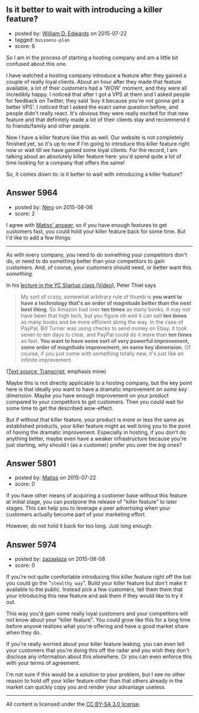 ## Is it better to wait with introducing a killer feature?

- posted by: [William D. Edwards](https://stackexchange.com/users/4746080/william-d-edwards) on 2015-07-22
- tagged: `business-plan`
- score: 6

<p>So I am in the process of starting a hosting company and am a little bit confused about this one.</p>

<p>I have watched a hosting company introduce a feature after they gained a couple of really loyal clients. About an hour after they made that feature available, a lot of their customers had a 'WOW' moment, and they were all incredibly happy. I noticed that after I got a VPS at them and I asked people for feedback on Twitter, they said 'buy it because you're not gonna get a better VPS'. I noticed that I asked the exact same question before, and people didn't really react. It's obvious they were really excited for that new feature and that definitely made a lot of their clients stay and recommend it to friends/family and other people.</p>

<p>Now I have a killer feature like this as well. Our website is not completely finished yet, so it's up to me if I'm going to introduce this killer feature right now or wait till we have gained some loyal clients. For the record, I am talking about an absolutely killer feature here: you'd spend quite a lot of time looking for a company that offers the same!</p>

<p>So, it comes down to: is it better to wait with introducing a killer feature?</p>



## Answer 5964

- posted by: [Nero](https://stackexchange.com/users/1705837/nero) on 2015-08-06
- score: 2

<p>I agree with <a href="https://startups.stackexchange.com/a/5801/1630">Matiss' answer</a>, so if you have enough features to get customers fast, you could hold your killer feature back for some time. But I'd like to add a few things.</p>

<hr />

<p>As with every company, you need to do something your competitors don't do, or need to do something better than your competitors to gain customers. And, of course, your customers should need, or better want this <em>something</em>. </p>

<p>In his <a href="https://youtu.be/5_0dVHMpJlo?t=20m" rel="nofollow noreferrer">lecture in the YC Startup class (Video)</a>, Peter Thiel says</p>

<blockquote>
  <p>My sort of crazy, somewhat arbitrary rule of thumb is <strong>you want to have a technology that's an order of magnitude better than the next best thing</strong>. So Amazon had over <strong>ten times</strong> as many books, it may not have been that high tech, but you figure oh well it can sell <strong>ten times</strong> as many books and be more efficient along the way. In the case of PayPal, Bill Turner was using checks to send money on Ebay, it took seven to ten days to clear, and PayPal could do it more than <strong>ten times</strong> as fast. <strong>You want to have some sort of very powerful improvement, some order of magnitude improvement, on some key dimension.</strong> Of course, if you just come with something totally new, it's just like an infinite improvement. </p>
</blockquote>

<p>(<a href="http://genius.com/Peter-thiel-lecture-5-business-strategy-and-monopoly-theory-annotated" rel="nofollow noreferrer">Text source: Transcript</a>, emphasis mine)</p>

<p>Maybe this is not directly applicable to a hosting company, but the key point here is that ideally you want to have a dramatic improvement <em>on some key dimension</em>. Maybe you have enough improvement on your product compared to your competitors to get customers. Then you could wait for some time to get the described wow-effect. </p>

<p>But if without that killer feature, your product is more or less the same as established products, your killer feature might as well bring you to the point of having the dramatic improvement. Especially in hosting, if you don't do anything better, maybe even have a weaker infrastructure because you're just starting, why should I (as a customer) prefer you over the <em>big ones</em>?</p>



## Answer 5801

- posted by: [Matiss](https://stackexchange.com/users/1819512/matiss) on 2015-07-22
- score: 0

<p>If you have other means of acquiring a customer base without this feature at initial stage, you can postpone the release of "killer feature" to later stages. This can help you to leverage a peer advertising when your customers actually become part of your marketing effort.</p>

<p>However, do not hold it back for too long. Just long enough. </p>



## Answer 5974

- posted by: [zazaalaza](https://stackexchange.com/users/4672194/zazaalaza) on 2015-08-08
- score: 0

<p>If you're not quite comfortable introducing this killer feature right off the bat you could go the "<code>stealthy way</code>". Build your killer feature but don't make it available to the public. Instead pick a few customers, tell them them that your introducing this new feature and ask them if they would like to try it out.</p>

<p>This way you'd gain some really loyal customers and your competitors will not know about your "killer feature". You could grow like this for a long time before anyone realizes what you're offering and have a good market share when they do.</p>

<p>If you're really worried about your killer feature leaking, you can even tell your customers that you're doing this off the radar and you wish they don't disclose any information about this elsewhere. Or you can even enforce this with your terms of agreement.</p>

<p>I'm not sure if this would be a solution to your problem, but I see no other reason to hold off your killer feature other than that others already in the market can quickly copy you and render your advantage useless.</p>




---

All content is licensed under the [CC BY-SA 3.0 license](https://creativecommons.org/licenses/by-sa/3.0/).
